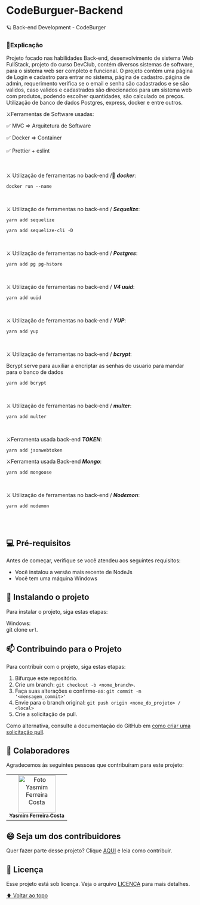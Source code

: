 # CodeBurguer-Backend
🪐 Back-end Development - CodeBurger

### 📑Explicação

Projeto focado nas habilidades Back-end, desenvolvimento de sistema Web FullStack, projeto do curso DevClub, 
contém diversos sistemas de software, para o sistema web ser completo e funcional. 
O projeto contém uma página de Login e cadastro para entrar no sistema, página de cadastro. página de admin,
requerimento verifica se o email e senha são cadastrados e se são validos, 
caso validos e cadastrados são direcionados para um sistema web com produtos, 
podendo escolher quantidades, são calculado os preços. Utilização de banco de dados Postgres, express, docker e entre outros.

⚔️Ferramentas de Software usadas:

<aside>
  
✅ MVC ⇒ Arquitetura de Software
</aside>

<aside>
✅ Docker ⇒ Container

</aside>
<br>

<aside>
✅ Prettier + eslint

</aside>
<br>


<br>


⚔️ Utilização de ferramentas no back-end /🐳 ***docker***:

```
docker run --name 
```
<br>

⚔️ Utilização de ferramentas no back-end / ***Sequelize***:

```
yarn add sequelize
```

```
yarn add sequelize-cli -D
```
<br>

⚔️ Utilização de ferramentas no back-end / ***Postgres***:

```
yarn add pg pg-hstore
```
<br>

⚔️ Utilização de ferramentas no back-end / ***V4 uuid***:

```
yarn add uuid
```
<br>

⚔️ Utilização de ferramentas no back-end / ***YUP***:

```
yarn add yup
```
<br>

⚔️ Utilização de ferramentas no back-end / ***bcrypt***:

Bcrypt serve para auxiliar a encriptar as senhas do usuario para mandar para o banco de dados

```
yarn add bcrypt
```

<br>

⚔️ Utilização de ferramentas no back-end / ***multer***:

```
yarn add multer
```
<br>


⚔️Ferramenta usada back-end ***TOKEN***:

```
yarn add jsonwebtoken
```

⚔️Ferramenta usada Back-end ***Mongo***:

```
yarn add mongoose
```

<br>

⚔️ Utilização de ferramentas no back-end / ***Nodemon***:

```
yarn add nodemon
```
<br>
<br>


## 💻 Pré-requisitos

Antes de começar, verifique se você atendeu aos seguintes requisitos:
<!---Estes são apenas requisitos de exemplo. Adicionar, duplicar ou remover conforme necessário--->
* Você instalou a versão mais recente de  NodeJs
* Você tem uma máquina Windows 

## 🚀 Instalando o projeto 

Para instalar o projeto, siga estas etapas:

Windows: <br>
git clone `url`.

## 📫 Contribuindo para o Projeto 
<!---Se o seu README for longo ou se você tiver algum processo ou etapas específicas que deseja que os contribuidores sigam, considere a criação de um arquivo CONTRIBUTING.md separado--->
Para contribuir com o projeto, siga estas etapas:

1. Bifurque este repositório.
2. Crie um branch: `git checkout -b <nome_branch>`.
3. Faça suas alterações e confirme-as: `git commit -m '<mensagem_commit>'`
4. Envie para o branch original: `git push origin <nome_do_projeto> / <local>`
5. Crie a solicitação de pull.

Como alternativa, consulte a documentação do GitHub em [como criar uma solicitação pull](https://help.github.com/en/github/collaborating-with-issues-and-pull-requests/creating-a-pull-request).

## 🤝 Colaboradores

Agradecemos às seguintes pessoas que contribuíram para este projeto:

<table>
  <tr>
    <td align="center">
      <a href="#">
        <img src="https://user-images.githubusercontent.com/97356148/200590856-942d44a8-f136-4320-a381-699ecbc0d6ec.JPG" width="100px;" alt="Foto Yasmim Ferreira Costa"/><br>
        <sub>
          <b>Yasmim Ferreira Costa</b>
        </sub>
      </a>
    </td>
  </tr>
</table>


## 😄 Seja um dos contribuidores<br>

Quer fazer parte desse projeto? Clique [AQUI](CONTRIBUTING.md) e leia como contribuir.

## 📝 Licença

Esse projeto está sob licença. Veja o arquivo [LICENÇA](LICENSE.md) para mais detalhes.

[⬆ Voltar ao topo](#CodeBurguer-Backend)<br>
